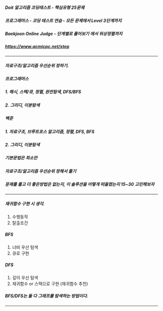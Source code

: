 
##### Doit 알고리즘 코딩테스트 - 핵심유형 25문제


##### 프로그래머스 - 코딩 테스트 연습 - 모든 문제에서 Level 3단계까지


##### Baekjoon Online Judge - 단계별로 풀어보기 에서 위상정렬까지
##### https://www.acmicpc.net/step

---

##### 자료구조/알고리즘 우선순위 정하기.

##### 프로그래머스
##### 1. 해시, 스택/큐, 정렬, 완전탐색, DFS/BFS
##### 2. 그리디, 이분탐색

##### 백준
##### 1. 자료구조, 브루트포스 알고리즘, 정렬, DFS, BFS
##### 2. 그리디, 이분탐색

##### 기본문법은 최소만
##### 자료구조/알고리즘 우선순위 정해서 풀기
##### 문제를 풀고 더 좋은방법은 없는지, 이 솔루션을 어떻게 떠올렸는지 15~30 고민해보자

---

##### 재귀함수 구현 시 생각.

1. 수행동작
2. 탈출조건

##### BFS

1. 너비 우선 탐색
2. 큐로 구현

##### DFS 

1. 깊이 우선 탐색
2. 재귀함수 or 스택으로 구현 (재귀함수 추천)

##### BFS/DFS는 둘 다 그래프를 탐색하는 방법이다.

---
